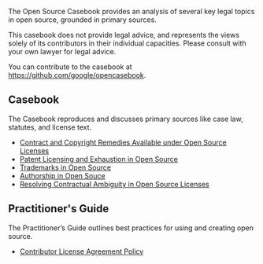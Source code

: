The Open Source Casebook provides an analysis of several key legal topics in
open source, grounded in primary sources.

This casebook does not provide legal advice, and represents the views solely of
its contributors in their individual capacities. Please consult with your own
lawyer for legal advice.

You can contribute to the casebook at <https://github.com/google/opencasebook>.

## Casebook

The Casebook reproduces and discusses primary sources like case law, statutes, and license text.

- [Contract and Copyright Remedies Available under Open Source Licenses](remedies/)
- [Patent Licensing and Exhaustion in Open Source](patents/)
- [Trademarks in Open Source](trademarks/)
- [Authorship in Open Souce](authorship/)
- [Resolving Contractual Ambiguity in Open Source Licenses](ambiguity/)

## Practitioner's Guide

The Practitioner’s Guide outlines best practices for using and creating open source.

- [Contributor License Agreement Policy](cla-policy/)
